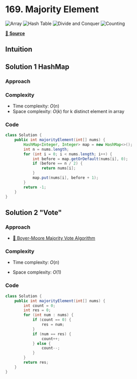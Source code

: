 # 169. Majority Element

<img src="https://img.shields.io/badge/Array-5CB85C.svg?style=flat-square" alt="Array"/>
<img src="https://img.shields.io/badge/Hash Table-F0AD4E.svg?style=flat-square" alt="Hash Table"/>
<img src="https://img.shields.io/badge/Divide and Conquer
-D9534F.svg?style=flat-square" alt="Divide and Conquer" />
<img src="https://img.shields.io/badge/Counting-2b5f75.svg?style=flat-square" alt="Counting" />

[🔗 **Source**](https://leetcode.com/problems/majority-element/)

## Intuition
<!-- Describe your first thoughts on how to solve this problem. -->

## Solution 1 HashMap
### Approach



### Complexity
- Time complexity: $O(n)$
- Space complexity: $O(k)$ for k distinct element in array

### Code
``` java linenums="1"
class Solution {
    public int majorityElement(int[] nums) {
        HashMap<Integer, Integer> map = new HashMap<>();
        int n = nums.length;
        for (int i = 0; i < nums.length; i++) {
            int before = map.getOrDefault(nums[i], 0);
            if (before == n / 2) {
                return nums[i];
            }
            map.put(nums[i], before + 1);
        }
        return -1;
    }
}
```


## Solution 2 "Vote"
### Approach

- [🔗 Boyer-Moore Majority Vote Algorithm](http://www.cs.utexas.edu/~moore/best-ideas/mjrty/])

### Complexity
- Time complexity: $O(n)$
<!-- Add your time complexity here, e.g. $$O(n)$$ -->

- Space complexity: $O(1)$
<!-- Add your space complexity here, e.g. $$O(n)$$ -->

### Code
``` java linenums="1"
class Solution {
    public int majorityElement(int[] nums) {
        int count = 0;
        int res = 0;
        for (int num : nums) {
            if (count == 0) {
                res = num;
            }
            if (num == res) {
                count++;
            } else {
                count--;
            }
        }
        return res;
    }
}
```
